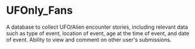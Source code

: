 # UFOnly_Fans
A database to collect UFO/Alien encounter stories, including relevant data such as type of event, location of event, age at the time of event, and date of event. Ability to view and comment on other user's submissions.
